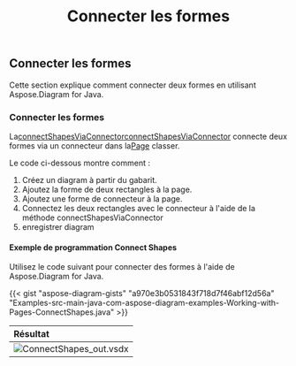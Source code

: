 ﻿---
title: Connecter les formes
type: docs
weight: 90
url: /fr/java/connect-shapes/
description: Cette section explique comment connecter deux formes avec Aspose.Diagram for Java.
---
## **Connecter les formes**
Cette section explique comment connecter deux formes en utilisant Aspose.Diagram for Java.
### **Connecter les formes**
 La[connectShapesViaConnectorconnectShapesViaConnector](https://reference.aspose.com/diagram/java/com.aspose.diagram/page#connectShapesViaConnector(long,%20int,%20long,%20int,%20long) ) connecte deux formes via un connecteur dans la[Page](https://reference.aspose.com/diagram/java/com.aspose.diagram/Page) classer.

Le code ci-dessous montre comment :

1. Créez un diagram à partir du gabarit.
1. Ajoutez la forme de deux rectangles à la page.
1. Ajoutez une forme de connecteur à la page.
1. Connectez les deux rectangles avec le connecteur à l'aide de la méthode connectShapesViaConnector
1. enregistrer diagram
#### **Exemple de programmation Connect Shapes**
Utilisez le code suivant pour connecter des formes à l'aide de Aspose.Diagram for Java.

{{< gist "aspose-diagram-gists" "a970e3b0531843f718d7f46abf12d56a" "Examples-src-main-java-com-aspose-diagram-examples-Working-with-Pages-ConnectShapes.java" >}}

|**Résultat**|
|:- |
|![ConnectShapes_out.vsdx](ConnectShapes.png)|
